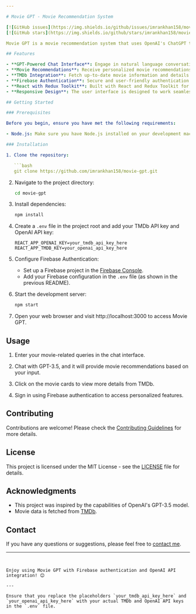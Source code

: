 ```yaml
---

# Movie GPT - Movie Recommendation System

[![GitHub issues](https://img.shields.io/github/issues/imrankhan158/movie-gpt)](https://github.com/imrankhan158/movie-gpt/issues)
[![GitHub stars](https://img.shields.io/github/stars/imrankhan158/movie-gpt)](https://github.com/imrankhan158/movie-gpt/stargazers)

Movie GPT is a movie recommendation system that uses OpenAI's ChatGPT to provide movie recommendations based on user search prompts. It fetches movie data from TMDb (The Movie Database) and presents relevant movie suggestions to users. Firebase is used for authentication to enhance user experience.

## Features

- **GPT-Powered Chat Interface**: Engage in natural language conversations with the GPT-3.5 model to search for movies.
- **Movie Recommendations**: Receive personalized movie recommendations based on your input.
- **TMDb Integration**: Fetch up-to-date movie information and details from TMDb.
- **Firebase Authentication**: Secure and user-friendly authentication powered by Firebase.
- **React with Redux Toolkit**: Built with React and Redux Toolkit for efficient state management.
- **Responsive Design**: The user interface is designed to work seamlessly on both desktop and mobile devices.

## Getting Started

### Prerequisites

Before you begin, ensure you have met the following requirements:

- Node.js: Make sure you have Node.js installed on your development machine.

### Installation

1. Clone the repository:

   ```bash
   git clone https://github.com/imrankhan158/movie-gpt.git
   ```

2. Navigate to the project directory:

   ```bash
   cd movie-gpt
   ```

3. Install dependencies:

   ```bash
   npm install
   ```

4. Create a `.env` file in the project root and add your TMDb API key and OpenAI API key:

   ```env
   REACT_APP_OPENAI_KEY=your_tmdb_api_key_here
   REACT_APP_TMDB_KEY=your_openai_api_key_here
   ```

5. Configure Firebase Authentication:

   - Set up a Firebase project in the [Firebase Console](https://console.firebase.google.com/).
   - Add your Firebase configuration in the `.env` file (as shown in the previous README).

6. Start the development server:

   ```bash
   npm start
   ```

7. Open your web browser and visit http://localhost:3000 to access Movie GPT.

## Usage

1. Enter your movie-related queries in the chat interface.

2. Chat with GPT-3.5, and it will provide movie recommendations based on your input.

3. Click on the movie cards to view more details from TMDb.

4. Sign in using Firebase authentication to access personalized features.

## Contributing

Contributions are welcome! Please check the [Contributing Guidelines](CONTRIBUTING.md) for more details.

## License

This project is licensed under the MIT License - see the [LICENSE](LICENSE) file for details.

## Acknowledgments

- This project was inspired by the capabilities of OpenAI's GPT-3.5 model.
- Movie data is fetched from [TMDb](https://www.themoviedb.org/).

## Contact

If you have any questions or suggestions, please feel free to [contact me](mailto:imran158khan@gmail.com).

---
```


Enjoy using Movie GPT with Firebase authentication and OpenAI API integration! 😊

---

Ensure that you replace the placeholders `your_tmdb_api_key_here` and `your_openai_api_key_here` with your actual TMDb and OpenAI API keys in the `.env` file.
